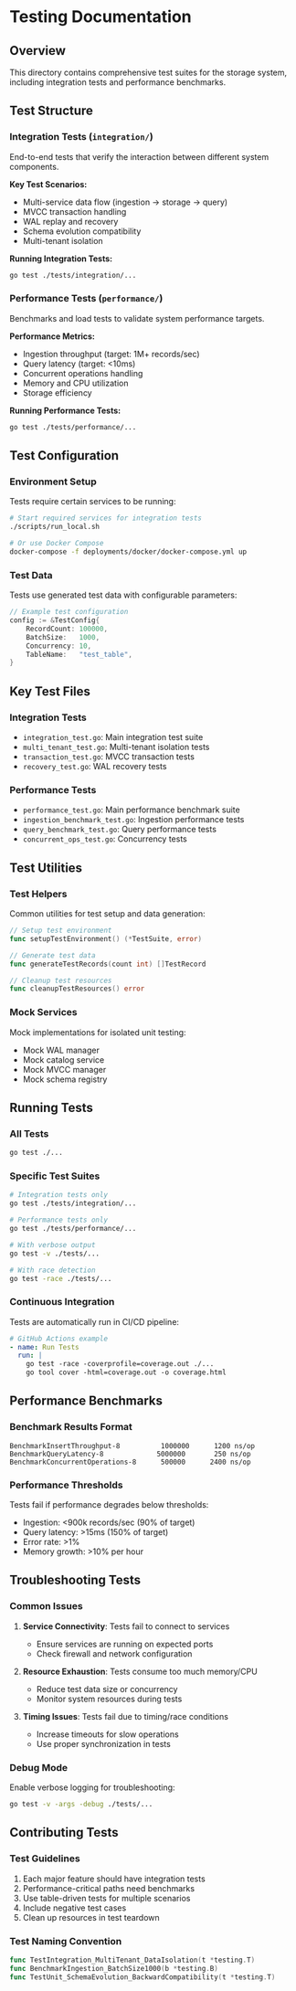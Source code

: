 # Testing Documentation

## Overview

This directory contains comprehensive test suites for the storage system, including integration tests and performance benchmarks.

## Test Structure

### Integration Tests (`integration/`)
End-to-end tests that verify the interaction between different system components.

**Key Test Scenarios:**
- Multi-service data flow (ingestion → storage → query)
- MVCC transaction handling
- WAL replay and recovery
- Schema evolution compatibility
- Multi-tenant isolation

**Running Integration Tests:**
```bash
go test ./tests/integration/...
```

### Performance Tests (`performance/`)
Benchmarks and load tests to validate system performance targets.

**Performance Metrics:**
- Ingestion throughput (target: 1M+ records/sec)
- Query latency (target: <10ms)
- Concurrent operations handling
- Memory and CPU utilization
- Storage efficiency

**Running Performance Tests:**
```bash
go test ./tests/performance/...
```

## Test Configuration

### Environment Setup
Tests require certain services to be running:

```bash
# Start required services for integration tests
./scripts/run_local.sh

# Or use Docker Compose
docker-compose -f deployments/docker/docker-compose.yml up
```

### Test Data
Tests use generated test data with configurable parameters:

```go
// Example test configuration
config := &TestConfig{
    RecordCount: 100000,
    BatchSize:   1000,
    Concurrency: 10,
    TableName:   "test_table",
}
```

## Key Test Files

### Integration Tests
- `integration_test.go`: Main integration test suite
- `multi_tenant_test.go`: Multi-tenant isolation tests
- `transaction_test.go`: MVCC transaction tests
- `recovery_test.go`: WAL recovery tests

### Performance Tests
- `performance_test.go`: Main performance benchmark suite
- `ingestion_benchmark_test.go`: Ingestion performance tests
- `query_benchmark_test.go`: Query performance tests
- `concurrent_ops_test.go`: Concurrency tests

## Test Utilities

### Test Helpers
Common utilities for test setup and data generation:

```go
// Setup test environment
func setupTestEnvironment() (*TestSuite, error)

// Generate test data
func generateTestRecords(count int) []TestRecord

// Cleanup test resources
func cleanupTestResources() error
```

### Mock Services
Mock implementations for isolated unit testing:

- Mock WAL manager
- Mock catalog service
- Mock MVCC manager
- Mock schema registry

## Running Tests

### All Tests
```bash
go test ./...
```

### Specific Test Suites
```bash
# Integration tests only
go test ./tests/integration/...

# Performance tests only
go test ./tests/performance/...

# With verbose output
go test -v ./tests/...

# With race detection
go test -race ./tests/...
```

### Continuous Integration
Tests are automatically run in CI/CD pipeline:

```yaml
# GitHub Actions example
- name: Run Tests
  run: |
    go test -race -coverprofile=coverage.out ./...
    go tool cover -html=coverage.out -o coverage.html
```

## Performance Benchmarks

### Benchmark Results Format
```
BenchmarkInsertThroughput-8          1000000      1200 ns/op
BenchmarkQueryLatency-8             5000000       250 ns/op
BenchmarkConcurrentOperations-8      500000      2400 ns/op
```

### Performance Thresholds
Tests fail if performance degrades below thresholds:

- Ingestion: <900k records/sec (90% of target)
- Query latency: >15ms (150% of target)
- Error rate: >1%
- Memory growth: >10% per hour

## Troubleshooting Tests

### Common Issues

1. **Service Connectivity**: Tests fail to connect to services
   - Ensure services are running on expected ports
   - Check firewall and network configuration

2. **Resource Exhaustion**: Tests consume too much memory/CPU
   - Reduce test data size or concurrency
   - Monitor system resources during tests

3. **Timing Issues**: Tests fail due to timing/race conditions
   - Increase timeouts for slow operations
   - Use proper synchronization in tests

### Debug Mode
Enable verbose logging for troubleshooting:

```bash
go test -v -args -debug ./tests/...
```

## Contributing Tests

### Test Guidelines
1. Each major feature should have integration tests
2. Performance-critical paths need benchmarks
3. Use table-driven tests for multiple scenarios
4. Include negative test cases
5. Clean up resources in test teardown

### Test Naming Convention
```go
func TestIntegration_MultiTenant_DataIsolation(t *testing.T)
func BenchmarkIngestion_BatchSize1000(b *testing.B)
func TestUnit_SchemaEvolution_BackwardCompatibility(t *testing.T)
```
